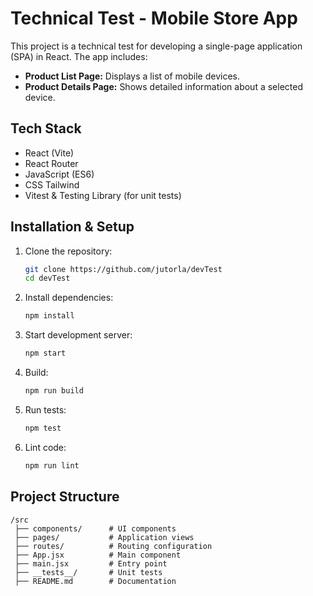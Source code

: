 # **Technical Test - Mobile Store App**  

This project is a technical test for developing a single-page application (SPA) in React. The app includes:  

- **Product List Page:** Displays a list of mobile devices.  
- **Product Details Page:** Shows detailed information about a selected device.  

## **Tech Stack**  
- React (Vite)  
- React Router  
- JavaScript (ES6)  
- CSS Tailwind  
- Vitest & Testing Library (for unit tests)  

## **Installation & Setup**  
1. Clone the repository:  
   ```sh
   git clone https://github.com/jutorla/devTest
   cd devTest
   ```  
2. Install dependencies:  
   ```sh
   npm install
   ```  
3. Start development server:  
   ```sh
   npm start
   ```  
4. Build:  
   ```sh
   npm run build
   ```  
5. Run tests:  
   ```sh
   npm test
   ```  
6. Lint code:  
   ```sh
   npm run lint
   ```  
## **Project Structure**  
```
/src  
 ├── components/      # UI components  
 ├── pages/           # Application views  
 ├── routes/          # Routing configuration  
 ├── App.jsx          # Main component  
 ├── main.jsx         # Entry point  
 ├── __tests__/       # Unit tests  
 ├── README.md        # Documentation  
```